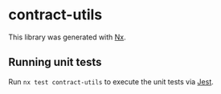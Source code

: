 # contract-utils

This library was generated with [Nx](https://nx.dev).

## Running unit tests

Run `nx test contract-utils` to execute the unit tests via [Jest](https://jestjs.io).
